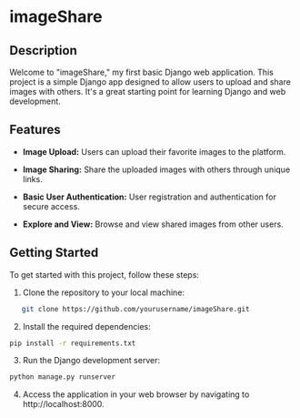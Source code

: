 # imageShare

## Description

Welcome to "imageShare," my first basic Django web application. This project is a simple Django app designed to allow users to upload and share images with others. It's a great starting point for learning Django and web development.

## Features

- **Image Upload:** Users can upload their favorite images to the platform.

- **Image Sharing:** Share the uploaded images with others through unique links.

- **Basic User Authentication:** User registration and authentication for secure access.

- **Explore and View:** Browse and view shared images from other users.

## Getting Started

To get started with this project, follow these steps:

1. Clone the repository to your local machine:
```bash
   git clone https://github.com/yourusername/imageShare.git
```

2. Install the required dependencies:
```bash
pip install -r requirements.txt
```

3. Run the Django development server:
```bash
python manage.py runserver
```

4. Access the application in your web browser by navigating to http://localhost:8000.

